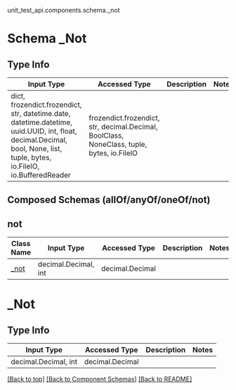 unit_test_api.components.schema._not
# Schema _Not

## Type Info
Input Type | Accessed Type | Description | Notes
------------ | ------------- | ------------- | -------------
dict, frozendict.frozendict, str, datetime.date, datetime.datetime, uuid.UUID, int, float, decimal.Decimal, bool, None, list, tuple, bytes, io.FileIO, io.BufferedReader | frozendict.frozendict, str, decimal.Decimal, BoolClass, NoneClass, tuple, bytes, io.FileIO |  |

## Composed Schemas (allOf/anyOf/oneOf/not)
## not
Class Name | Input Type | Accessed Type | Description | Notes
------------- | ------------- | ------------- | ------------- | -------------
[_not](#_not) | decimal.Decimal, int | decimal.Decimal |  |

# _Not

## Type Info
Input Type | Accessed Type | Description | Notes
------------ | ------------- | ------------- | -------------
decimal.Decimal, int | decimal.Decimal |  |

[[Back to top]](#top) [[Back to Component Schemas]](../../../README.md#Component-Schemas) [[Back to README]](../../../README.md)
